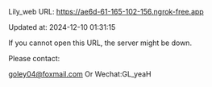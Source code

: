 Lily_web URL: https://ae6d-61-165-102-156.ngrok-free.app

Updated at: 2024-12-10 01:31:15

If you cannot open this URL, the server might be down.

Please contact: 

goley04@foxmail.com Or Wechat:GL_yeaH